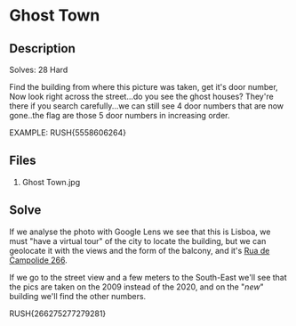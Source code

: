 # Ghost Town
## Description
Solves: 28  Hard

Find the building from where this picture was taken, get it's door number, Now look right across the street...do you see the ghost houses? They're there if you search carefully...we can still see 4 door numbers that are now gone..the flag are those 5 door numbers in increasing order.

EXAMPLE: RUSH{5558606264}

## Files
1. Ghost Town.jpg

## Solve
If we analyse the photo with Google Lens we see that this is Lisboa, we must "have a virtual tour" of the city to locate the building, but we can geolocate it with the views and the form of the balcony, and it's [Rua de Campolide 266](https://goo.gl/maps/5xDMAiG5RNzS1PBx6).

If we go to the street view and a few meters to the South-East we'll see that the pics are taken on the 2009 instead of the 2020, and on the "_new_" building we'll find the other numbers.

RUSH{266275277279281}
